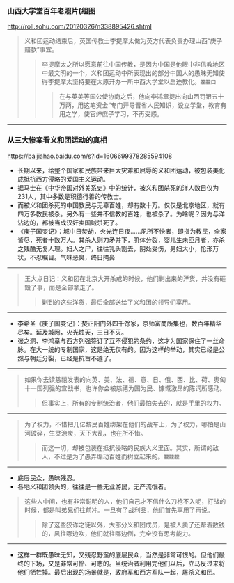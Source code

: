 ### 山西大学堂百年老照片(组图
http://roll.sohu.com/20120326/n338895426.shtml
>义和团运动结束后，英国传教士李提摩太做为英方代表负责办理山西“庚子赔款”事宜。
>>李提摩太之所以愿意前往中国传教，是因为中国是他眼中非信教地区中最文明的一个，义和团运动中所表现出的部分中国人的愚昧无知使得李提摩太坚持要在太原开办一所中西大学堂以启迪教化。`龖龖囗`
>>>在与英美等国公使协商之后，他向李鸿章提出向山西罚银五十万两，用这笔资金“专门开导晋省人民知识，设立学堂，教育有用之学，使官绅庶子学习，不再受惑。
---
### 从三大惨案看义和团运动的真相
https://baijiahao.baidu.com/s?id=1606699378285594108
- 长期以来，给整个国家和民族带来巨大灾难和屈辱的义和团运动，被包装美化成抵抗西方侵略的爱国主义运动。
- 据马士在《中华帝国对外关系史》中的统计，被义和团杀死的洋人数目仅为231人，其中多数是积德行善的传教士。
- 而被义和团杀死的中国教民与无辜百姓，却有数十万。仅仅是北京地区，就有四万多教民被杀。另外有一些并不信教的百姓，也被杀了。为啥呢？因为与洋沾边的，都被当成汉奸卖国贼杀死了。
- 《庚子国变记》：城中日焚劫，火光连日夜……夙所不快者，即指为教民，全家皆尽，死者十数万人。其杀人则刀矛并下，肌体分裂，婴儿生未匝月者，亦杀之残酷无复人理。妇人之尸，往往乳头割去，阴处受伤，男妇大小，怆形万状，不忍瞩目。气味恶臭，终日掩鼻
---
>王大点日记：义和团在北京大开杀戒的时候，他们剿出来的洋货，并没有砸毁了事，而是全部拿走了。
>>剿到的这些洋货，最后全部送给了义和团的领导们享用。
---
- 李希圣《庚子国变记》：焚正阳门外四千馀家，京师富商所集也，数百年精华尽矣。延及城阙，火光烛天，三日不灭。
- 张之洞、李鸿章与西方列强签订了互不侵犯的条约，这才为国家保住了一丝命脉。在大一统的专制国家，这是绝无仅有的。因为这样的举动，其实已经是公然与朝廷分裂，已经是抗旨不遵了。
---
>如果你去读慈禧发表的向英、美、法、德、意、日、俄、西、比、荷、奥匈十一国列强的宣战书，也许你会被慈禧为国为民、慷慨激昂的陈词所感动。
>>但事实上，所有的专制统治者，他们最怕失去的，就是手里的权力。
---
>为了权力，不惜把几亿黎民百姓绑架在他们的战车上，为了权力，哪怕是山河破碎，生灵涂炭，天下大乱，也在所不惜。
>>而这一切，却被包装在抵抗侵略的民族大义里面。其实，所谓的敌人，不过是为了愚弄煽动百姓而树立起来的。`龖龖龖`
---
- 底层民众，愚昧残忍。
- 各地义和团领头的，往往是一些无业游民，无产流氓者。
>这些人中间，也有非常聪明的人，他们自己才不信什么刀枪不入呢，打战的时候，都是叫弟兄们往前冲。一旦有了战利品，他们首先享用了再说。
>>除了这些狡诈之徒以外，大部分义和团成员，是被人卖了还帮着数钱的，风往哪边吹，他们就往哪边倒，完全没有思考能力。
---
- 这样一群既愚昧无知，又残忍野蛮的底层民众，当然是非常可恨的。但他们最终的下场，又是非常可怜、可悲的。当统治者利用完他们以后，立马反过来将他们牺牲掉。最后出现的场景就是，政府军和西方军队一起，屠杀义和团。